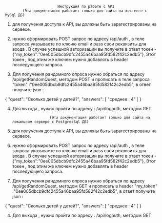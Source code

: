 


 


                            Инструкция по работе с API 
            (Эта документация работает только для сайта на хостенге с MySql ДБ)

1. для получения доступа к API, вы должны быть зарагестрированы на сервесе.

2. нужно сформировать POST запрос по адресу /api/auth , в теле запроса указываете по ключю email и pass свои реквизиты для входа . В случае успешной авторизации вы получите в ответ токен - {"my_token":"0ee005dbcb9dfc2455a46baa95fd582f42c2edb5"}, Этот токен , под этим же ключем нужно добавлять в header последующего запроса.


3. Для получения рандомного опроса нужно обраться по адресу /api/getRandomQuest, методом POST и прописать в теле запроса "token" :"0ee005dbcb9dfc2455a46baa95fd582f42c2edb5", в ответ получите json :

{
    "quest": "Сколько детей у детей?",
    "answers": [
        "среднее : 4"
    ]
}

4. Для выхода , нужно пройти по адресу : /api/logauth, методом GET










                        (Эта документация работает только для сайта на локальном сервере с PostgresSql ДБ)


1. для получения доступа к API, вы должны быть зарагестрированы на сервесе.

2. нужно сформировать POST запрос по адресу /api/auth , в теле запроса указываете по ключю email и pass свои реквизиты для входа . В случае успешной авторизации вы получите в ответ токен - {"my_token":"0ee005dbcb9dfc2455a46baa95fd582f42c2edb5"}, Этот токен , под этим же ключем нужно добавлять в header последующего запроса.

3. Для получения рандомного опроса нужно обраться по адресу /api/getRandomQuest, методом GET и прописать в header "my_token" :"0ee005dbcb9dfc2455a46baa95fd582f42c2edb5", в ответ получите json :

{ 
    "quest": "Сколько детей у детей?", 
    "answers": [ "среднее : 4" ] 
}

4. Для выхода , нужно пройти по адресу : /api/logauth, методом GET